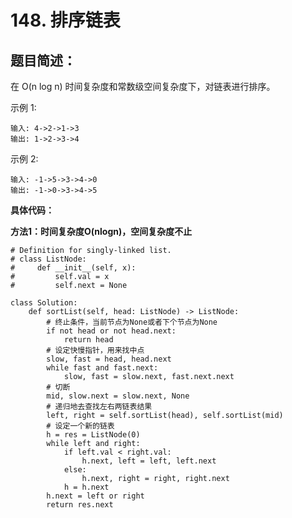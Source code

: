 # 148. 排序链表
## 题目简述：
在 O(n log n) 时间复杂度和常数级空间复杂度下，对链表进行排序。

示例 1:

	输入: 4->2->1->3
	输出: 1->2->3->4

示例 2:

	输入: -1->5->3->4->0
	输出: -1->0->3->4->5
    
**具体代码：**

**方法1：时间复杂度O(nlogn)，空间复杂度不止**
	
	# Definition for singly-linked list.
	# class ListNode:
	#     def __init__(self, x):
	#         self.val = x
	#         self.next = None
	
	class Solution:
	    def sortList(self, head: ListNode) -> ListNode:
	        # 终止条件，当前节点为None或者下个节点为None
	        if not head or not head.next:
	            return head
	        # 设定快慢指针，用来找中点
	        slow, fast = head, head.next
	        while fast and fast.next:
	            slow, fast = slow.next, fast.next.next
	        # 切断
	        mid, slow.next = slow.next, None
			# 递归地去查找左右两链表结果
	        left, right = self.sortList(head), self.sortList(mid)
			# 设定一个新的链表
	        h = res = ListNode(0)
	        while left and right:
	            if left.val < right.val:
	                h.next, left = left, left.next
	            else:
	                h.next, right = right, right.next
	            h = h.next
	        h.next = left or right
	        return res.next
                  
